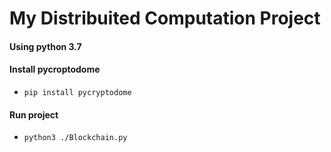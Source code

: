# My Distribuited Computation Project

#### Using python 3.7

#### Install pycroptodome

* ``pip install pycryptodome``

#### Run project

* ``python3 ./Blockchain.py`` 